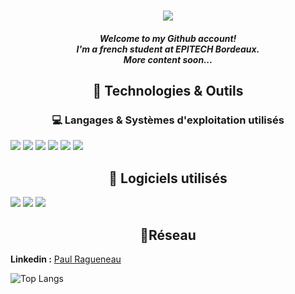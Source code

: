 
<h1 align="center">
    <a href="https://git.io/typing-svg">
    <img src="https://readme-typing-svg.herokuapp.com/?lines=Hello+There!+👋&center=true&size=30">
  </a>
</h1>

<h5 align="center">
  Welcome to my Github account!<br>
  I'm a french student at EPITECH Bordeaux.<br>
  More content soon...
</h5>

<h2 align="center">🔧 Technologies & Outils</h2>
<h3 align="center">💻 Langages & Systèmes d'exploitation utilisés</h3>

![](https://img.shields.io/badge/Code-C-informational?style=flat&logo=c&logoColor=white&color=6e67b6)
![](https://img.shields.io/badge/Code-HTML-6e67b6.svg?style=flat&logo=html5&logoColor=white)
![](https://img.shields.io/badge/Code-CSS-6e67b6.svg?style=flat&logo=css3&logoColor=white)
![](https://img.shields.io/badge/Code-Docker-6e67b6.svg?style=flat&logo=docker&logoColor=white)
![](https://img.shields.io/badge/OS-Linux-informational?style=flat&logo=linux&logoColor=white&color=6e67b6)
![](https://img.shields.io/badge/OS-Windows-informational?style=flat&logo=windows&logoColor=white&color=6e67b6)

<h2 align="center">💽 Logiciels utilisés</h2>

![](https://img.shields.io/badge/Software-VsCode-informational?style=flat&logo=visualstudiocode&logoColor=white&color=6e67b6)
![](https://img.shields.io/badge/Software-Git-informational?style=flat&logo=git&logoColor=white&color=6e67b6)
![](https://img.shields.io/badge/Software-Github-informational?style=flat&logo=github&logoColor=white&color=6e67b6)

<h2 align="center">📱Réseau</h2>

**Linkedin :** [Paul Ragueneau](https://www.linkedin.com/in/paul-ragueneau/)

![Top Langs](https://github-readme-stats.vercel.app/api/top-langs/?username=Periicles&theme=react&layout=compact&hide_border=true)
